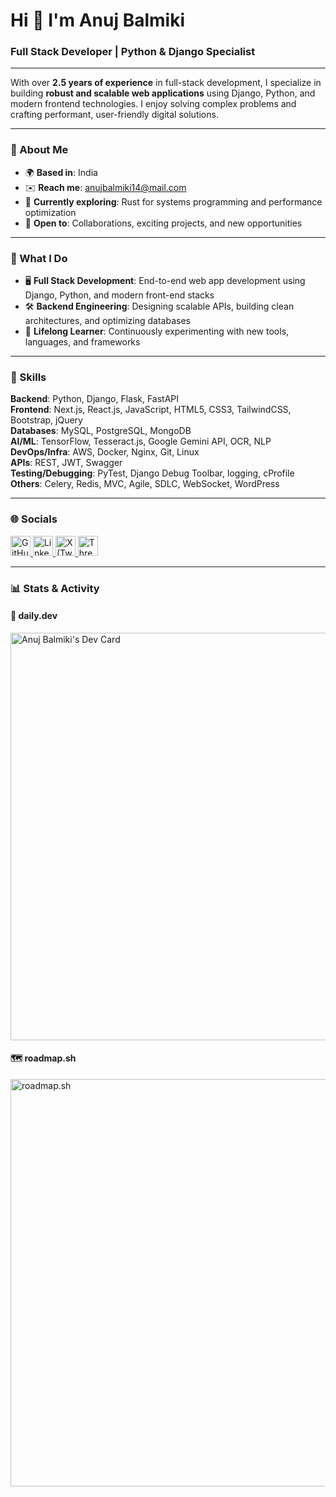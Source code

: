 # Hi 👋 I'm Anuj Balmiki  
### Full Stack Developer | Python & Django Specialist

---

With over **2.5 years of experience** in full-stack development, I specialize in building **robust and scalable web applications** using Django, Python, and modern frontend technologies. I enjoy solving complex problems and crafting performant, user-friendly digital solutions.

---

### 📌 About Me

- 🌍 **Based in**: India  
- ✉️ **Reach me**: [anujbalmiki14@mail.com](mailto:anujbalmiki14@mail.com)  
- 🧠 **Currently exploring**: Rust for systems programming and performance optimization  
- 🤝 **Open to**: Collaborations, exciting projects, and new opportunities

---

### 💼 What I Do

- 🖥️ **Full Stack Development**: End-to-end web app development using Django, Python, and modern front-end stacks  
- 🛠️ **Backend Engineering**: Designing scalable APIs, building clean architectures, and optimizing databases  
- 🚀 **Lifelong Learner**: Continuously experimenting with new tools, languages, and frameworks

---

### 🧰 Skills

**Backend**: Python, Django, Flask, FastAPI  
**Frontend**: Next.js, React.js, JavaScript, HTML5, CSS3, TailwindCSS, Bootstrap, jQuery  
**Databases**: MySQL, PostgreSQL, MongoDB  
**AI/ML**: TensorFlow, Tesseract.js, Google Gemini API, OCR, NLP  
**DevOps/Infra**: AWS, Docker, Nginx, Git, Linux  
**APIs**: REST, JWT, Swagger  
**Testing/Debugging**: PyTest, Django Debug Toolbar, logging, cProfile  
**Others**: Celery, Redis, MVC, Agile, SDLC, WebSocket, WordPress

---

### 🌐 Socials

<p align="left">
  <a href="https://www.github.com/anujbalmiki" target="_blank" rel="noreferrer">
    <picture>
      <source media="(prefers-color-scheme: dark)" srcset="https://raw.githubusercontent.com/danielcranney/readme-generator/main/public/icons/socials/github-dark.svg">
      <source media="(prefers-color-scheme: light)" srcset="https://raw.githubusercontent.com/danielcranney/readme-generator/main/public/icons/socials/github.svg">
      <img src="https://raw.githubusercontent.com/danielcranney/readme-generator/main/public/icons/socials/github.svg" width="32" height="32" alt="GitHub" />
    </picture>
  </a>

  <a href="https://www.linkedin.com/in/anuj-balmiki" target="_blank" rel="noreferrer">
    <picture>
      <source media="(prefers-color-scheme: dark)" srcset="https://raw.githubusercontent.com/danielcranney/readme-generator/main/public/icons/socials/linkedin-dark.svg">
      <source media="(prefers-color-scheme: light)" srcset="https://raw.githubusercontent.com/danielcranney/readme-generator/main/public/icons/socials/linkedin.svg">
      <img src="https://raw.githubusercontent.com/danielcranney/readme-generator/main/public/icons/socials/linkedin.svg" width="32" height="32" alt="LinkedIn" />
    </picture>
  </a>

  <a href="https://www.x.com/Anujbalmiki1" target="_blank" rel="noreferrer">
    <picture>
      <source media="(prefers-color-scheme: dark)" srcset="https://raw.githubusercontent.com/danielcranney/readme-generator/main/public/icons/socials/twitter-dark.svg">
      <source media="(prefers-color-scheme: light)" srcset="https://raw.githubusercontent.com/danielcranney/readme-generator/main/public/icons/socials/twitter.svg">
      <img src="https://raw.githubusercontent.com/danielcranney/readme-generator/main/public/icons/socials/twitter.svg" width="32" height="32" alt="X (Twitter)" />
    </picture>
  </a>

  <a href="https://www.threads.net/@_anuj_balmiki_" target="_blank" rel="noreferrer">
    <picture>
      <source media="(prefers-color-scheme: dark)" srcset="https://raw.githubusercontent.com/danielcranney/readme-generator/main/public/icons/socials/threads-dark.svg">
      <source media="(prefers-color-scheme: light)" srcset="https://raw.githubusercontent.com/danielcranney/readme-generator/main/public/icons/socials/threads.svg">
      <img src="https://raw.githubusercontent.com/danielcranney/readme-generator/main/public/icons/socials/threads.svg" width="32" height="32" alt="Threads" />
    </picture>
  </a>
</p>

---

### 📊 Stats & Activity

#### 📅 daily.dev
<a href="https://app.daily.dev/anujbalmiki">
  <img src="https://api.daily.dev/devcards/v2/3l7FThxSPuY7bwnDik7Ku.png?type=wide&r=g5o" width="652" alt="Anuj Balmiki's Dev Card"/>
</a>

#### 🗺 roadmap.sh
<a href="https://roadmap.sh">
  <img src="https://roadmap.sh/card/wide/65fa9cf56b7e513efbbb0264?variant=light" width="652" alt="roadmap.sh"/>
</a>
